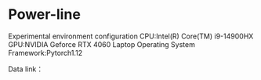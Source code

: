 # Power-line


Experimental environment configuration
CPU:Intel(R) Core(TM) i9-14900HX 
GPU:NVIDIA Geforce RTX 4060 Laptop
Operating System
Framework:Pytorch1.12


Data link：



